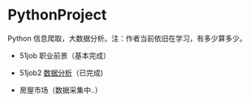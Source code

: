 # PythonProject
Python 信息爬取，大数据分析。注：作者当前依旧在学习，有多少算多少。

- 51job 职业前景（基本完成）

- 51job2 [数据分析](51jobs/README.md)（已完成)

- 房屋市场（数据采集中..）
